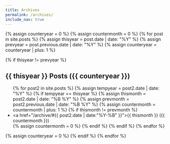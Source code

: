```yaml
---
title: Archives
permalink: /archives/
include_nav: true
---
```


<div class="archives" itemscope itemtype="http://schema.org/Blog">
{% assign counteryear = 0 %}
{% assign countermonth = 0 %}
{% for post in site.posts %}
  {% assign thisyear = post.date | date: "%Y" %}
  {% assign prevyear = post.previous.date | date: "%Y" %}
  {% assign counteryear = counteryear | plus: 1 %}

  {% if thisyear != prevyear %}
    <h2>{{ thisyear }} Posts ({{ counteryear }})</h2>
    <ul>
      {% for post2 in site.posts %}
      {% assign tempyear = post2.date | date: "%Y" %}
      {% if tempyear == thisyear %}
        {% assign thismonth = post2.date | date: "%B %Y" %}
        {% assign prevmonth = post2.previous.date | date: "%B %Y" %}
        {% assign countermonth = countermonth | plus: 1 %}
        {% if thismonth != prevmonth %}
          <li><a href="/archive/#{{ post2.date | date:"%Y-%B" }}">{{ thismonth }} ({{ countermonth }})</a></li>
          {% assign countermonth = 0 %}
        {% endif %}
      {% endif %}
    {% endfor %}
    </ul>
    {% assign counteryear = 0 %}
  {% endif %}
{% endfor %}
</div>